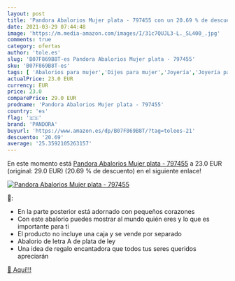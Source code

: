 ```yaml
---
layout: post
title: 'Pandora Abalorios Mujer plata - 797455 con un 20.69 % de descuento'
date: 2021-03-29 07:44:48
image: 'https://m.media-amazon.com/images/I/31c7QUJL3-L._SL400_.jpg'
comments: true
category: ofertas
author: 'tole.es'
slug: 'B07F869B8T-es Pandora Abalorios Mujer plata - 797455'
sku: 'B07F869B8T-es'
tags: [ 'Abalorios para mujer','Dijes para mujer','Joyería','Joyería para mujer','pandora', ]
actualPrice: 23.0 EUR
currency: EUR
price: 23.0
comparePrice: 29.0 EUR
prodname: 'Pandora Abalorios Mujer plata - 797455'
country: 'es'
flag: '🇪🇸'
brand: 'PANDORA'
buyurl: 'https://www.amazon.es/dp/B07F869B8T/?tag=tolees-21'
descuento: '20.69'
average: '25.3592105263157'
---
```


En este momento está [Pandora Abalorios Mujer plata - 797455](https://www.amazon.es/dp/B07F869B8T/?tag=tolees-21) a 23.0 EUR (original: 29.0 EUR) (20.69 %  de descuento) en el siguiente enlace!

[![Pandora Abalorios Mujer plata - 797455](https://m.media-amazon.com/images/I/31c7QUJL3-L._SL400_.jpg)](https://www.amazon.es/dp/B07F869B8T/?tag=tolees-21)

🔎:

- En la parte posterior está adornado con pequeños corazones
- Con este abalorio puedes mostrar al mundo quién eres y lo que es importante para ti
- El producto no incluye una caja y se vende por separado
- Abalorio de letra A de plata de ley
- Una idea de regalo encantadora que todos tus seres queridos apreciarán

[🛒 Aquí!!!](https://www.amazon.es/dp/B07F869B8T/?tag=tolees-21)
